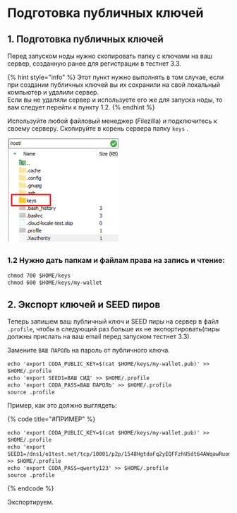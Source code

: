 # Подготовка публичных ключей

## 1. Подготовка публичных ключей

Перед запуском ноды нужно скопировать папку с ключами на ваш сервер, созданную ранее для регистрации в тестнет 3.3. 

{% hint style="info" %}
Этот пункт нужно выполнять в том случае, если при создании публичных ключей вы их сохранили на свой локальный компьютер и удалили сервер.   
Если вы не удаляли сервер и используете его же для запуска ноды, то вам следует перейти к пункту 1.2.
{% endhint %}

Используйте любой файловый менеджер \(Filezilla\) и подключитесь к своему серверу. Скопируйте в корень сервера папку `keys` .

![](../../.gitbook/assets/image%20%281%29.png)

### 1.2 Нужно дать папкам и файлам права на запись и чтение:

```text
chmod 700 $HOME/keys
chmod 600 $HOME/keys/my-wallet
```

## 2. Экспорт ключей и SEED пиров

Теперь запишем ваш публичный ключ и SEED пиры на сервер в файл `.profile`, чтобы в следующий раз больше их не экспортировать\(пиры должны прислать на ваш email перед запуском тестнет 3.3\).

Замените `ВАШ ПАРОЛЬ` на пароль от публичного ключа.

```text
echo 'export CODA_PUBLIC_KEY=$(cat $HOME/keys/my-wallet.pub)' >> $HOME/.profile
echo 'export SEED1=ВАШ СИД' >> $HOME/.profile
echo 'export CODA_PASS=ВАШ ПАРОЛЬ' >> $HOME/.profile
source .profile
```

Пример, как это должно выглядеть:

{% code title="\#ПРИМЕР" %}
```text
echo 'export CODA_PUBLIC_KEY=$(cat $HOME/keys/my-wallet.pub)' >> $HOME/.profile
echo 'export SEED1=/dns1/o1test.net/tcp/10001/p2p/1548HgtdaFq2yEQFFzhU5dt64AWqawRuomG9hL8rSmm5vDyajjkf' >> $HOME/.profile
echo 'export CODA_PASS=qwerty123' >> $HOME/.profile
source .profile
```
{% endcode %}

Экспортируем.

